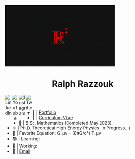 <a href="https://github.com/ralphrazzouk" align=center>
  <img src="/src/img/razz.gif" alt="Razz" align=center height="200" style="background-size:cover;">
</a>


<h1 align=center>Ralph Razzouk</h1>


<div align=center>
  <a href="https://www.linkedin.com/in/ralphrazzouk/">
    <img align="left" alt="LinkedIn" width="22px" src="https://cdn.jsdelivr.net/npm/simple-icons@v3/icons/linkedin.svg"/>
  </a>
  
  <a href="https://youtube.com/@Razzouk">
    <img align="left" alt="YouTube" width="22px" src="https://cdn.jsdelivr.net/npm/simple-icons@v3/icons/youtube.svg" />
  </a>
  
  <a href="https://instagram.com/rlphrazz">
    <img align="left" alt="Instagram" width="22px" src="https://cdn.jsdelivr.net/npm/simple-icons@v3/icons/instagram.svg"/>
  </a>
  
  <a href="https://twitter.com/rlphrazz">
    <img align="left" alt="Twitter" width="22px" src="https://cdn.jsdelivr.net/npm/simple-icons@v3/icons/twitter.svg"/>
  </a>
</div>

<br />
<br />

- 📄 | [Portfolio](https://ralphrazzouk.com)
- 📜 | [Curriculum Vitae](https://drive.google.com/file/u/1/d/1gf7bQlFoabm6QLsqSVjmx9bmzOFSoTwC/view?usp=share_link)
- 🏫 | B.Sc. Mathematics (Completed May 2023)
- ⚛️ | Ph.D. Theoretical High-Energy Physics (In Progress...)
- 📜 | Favorite Equation: G_μν = (8πG/c⁴) T_μν
- 📚 | Learning:
- 🔭 | Working:
- 📩 | [Email](rlphrazz@gmail.com)
